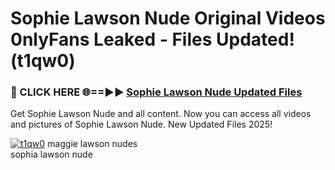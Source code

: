# Sophie Lawson Nude Original Videos 0nlyFans Leaked - Files Updated! (t1qw0)

<h3>🔴 CLICK HERE 🌐==►► <a href="https://tinyurl.com/52m3yx9h" rel="nofollow">Sophie Lawson Nude Updated Files</a></h3>

Get Sophie Lawson Nude and all content. Now you can access all videos and pictures of Sophie Lawson Nude. New Updated Files 2025!

[![t1qw0](https://i.imgur.com/TnHtlc8.gif)](https://tinyurl.com/52m3yx9h)
maggie lawson nudes<br>
sophia lawson nude